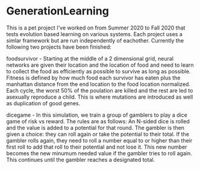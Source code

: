 # GenerationLearning

This is a pet project I've worked on from Summer 2020 to Fall 2020 that tests evolution based learning on various systems. Each project uses a simlar framework but are run independently of eachother. Currently the following two projects have been finished:

foodsurvivor - Starting at the middle of a 2 dimensional grid, neural networks are given their location and the location of food and need to learn to collect the food as efficiently as possible to survive as long as possible. Fitness is defined by how much food each survivor has eaten plus the manhattan distance from the end location to the food location normalized. Each cycle, the worst 50% of the poulation are killed and the rest are led to asexually reproduce a child. This is where mutations are introduced as well as duplication of good genes.

dicegame - In this simulation, we train a group of gamblers to play a dice game of risk vs reward. The rules are as follows: An N-sided dice is rolled and the value is added to a potential for that round. The gambler is then given a choice: they can roll again or take the potential to their total. If the gambler rolls again, they need to roll a number equal to or higher than their first roll to add that roll to their potential and not lose it. This new number becomes the new minumum needed value if the gambler tries to roll again. This continues until the gambler reaches a designated total.
